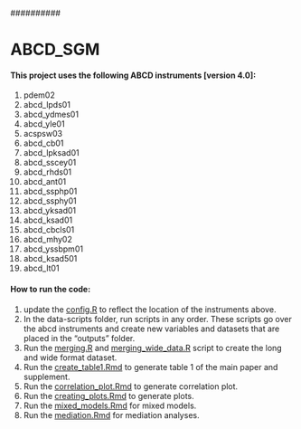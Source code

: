 ##########
# ABCD_SGM


#### This project uses the following ABCD instruments [version 4.0]:

1. pdem02
2. abcd_lpds01
3. abcd_ydmes01
4. abcd_yle01
5. acspsw03
6. abcd_cb01
7. abcd_lpksad01
8. abcd_sscey01
9. abcd_rhds01
10. abcd_ant01
11. abcd_ssphp01
12. abcd_ssphy01
13. abcd_yksad01
14. abcd_ksad01
15. abcd_cbcls01
16. abcd_mhy02
17. abcd_yssbpm01
18. abcd_ksad501
19. abcd_lt01


#### How to run the code:

1. update the [config.R](config.R) to reflect the location of the instruments above.
2. In the data-scripts folder, run scripts in any order. These scripts go over the abcd instruments and create new variables and datasets that are placed in the “outputs” folder.
3. Run the [merging.R](/scripts/merging.R) and [merging_wide_data.R](/scripts/merging_wide_data.R) script to create the long and wide format dataset.
4. Run the [create_table1.Rmd](/scripts/create_table1.Rmd) to generate table 1 of the main paper and supplement.
5. Run the [correlation_plot.Rmd](/scripts/correlation_plot.Rmd) to generate correlation plot.
5. Run the [creating_plots.Rmd](/scripts/creating_plots.Rmd) to generate plots.
6. Run the [mixed_models.Rmd](/script/mixed_models.Rmd) for mixed models.
7. Run the [mediation.Rmd](/script/mediation.Rmd) for mediation analyses.